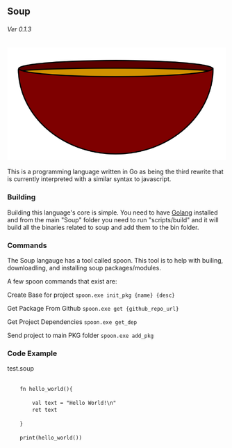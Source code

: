## Soup
###### Ver 0.1.3

![feature X](./imgs/Soup.png)

This is a programming language written in Go as being the third rewrite that is currently interpreted with a similar syntax to javascript.

### Building

Building this language's core is simple. You need to have [Golang](https://go.dev/dl/) installed and from the main "Soup" folder you need to run "scripts/build" and it will build all the binaries related to soup and add them to the bin folder.


### Commands

The Soup langauge has a tool called spoon. This tool is to help with builing, downloadling, and installing soup packages/modules.

A few spoon commands that exist are:

Create Base for project
`spoon.exe init_pkg {name} {desc}`

Get Package From Github
`spoon.exe get {github_repo_url}`

Get Project Dependencies
`spoon.exe get_dep`

Send project to main PKG folder
`spoon.exe add_pkg`


### Code Example

test.soup
```soup

    fn hello_world(){

        val text = "Hello World!\n"
        ret text

    }

    print(hello_world())

```